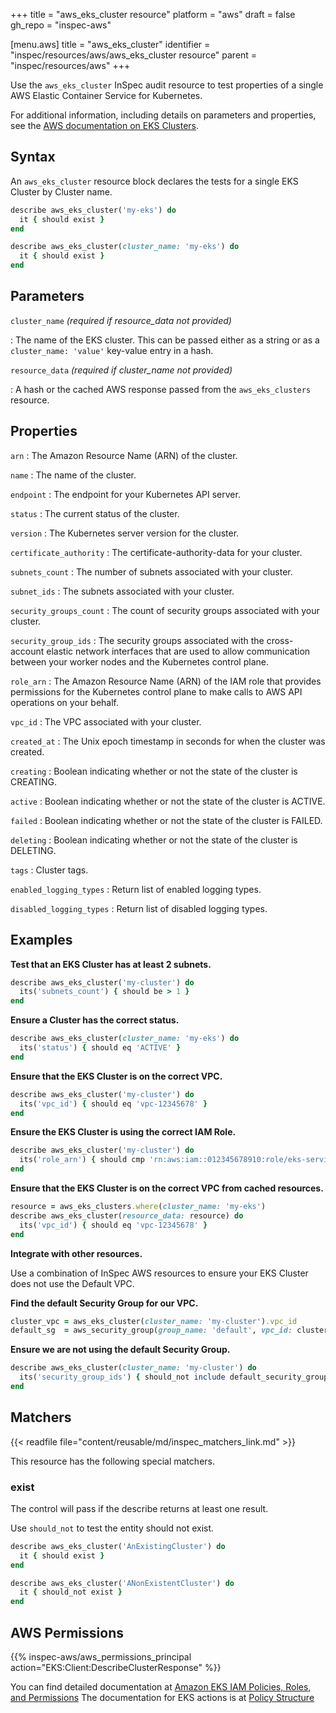 +++
title = "aws_eks_cluster resource"
platform = "aws"
draft = false
gh_repo = "inspec-aws"

[menu.aws]
title = "aws_eks_cluster"
identifier = "inspec/resources/aws/aws_eks_cluster resource"
parent = "inspec/resources/aws"
+++

Use the `aws_eks_cluster` InSpec audit resource to test properties of a single AWS Elastic Container Service for Kubernetes.

For additional information, including details on parameters and properties, see the [AWS documentation on EKS Clusters](https://docs.aws.amazon.com/eks/latest/userguide/getting-started.html).

## Syntax

An `aws_eks_cluster` resource block declares the tests for a single EKS Cluster by Cluster name.

```ruby
describe aws_eks_cluster('my-eks') do
  it { should exist }
end
```

```ruby
describe aws_eks_cluster(cluster_name: 'my-eks') do
  it { should exist }
end
```

## Parameters

`cluster_name` _(required if resource_data not provided)_

: The name of the EKS cluster.
  This can be passed either as a string or as a `cluster_name: 'value'` key-value entry in a hash.

`resource_data` _(required if cluster_name not provided)_

: A hash or the cached AWS response passed from the `aws_eks_clusters` resource.

## Properties

`arn`
: The Amazon Resource Name (ARN) of the cluster.

`name`
: The name of the cluster.

`endpoint`
: The endpoint for your Kubernetes API server.

`status`
: The current status of the cluster.

`version`
: The Kubernetes server version for the cluster.

`certificate_authority`
: The certificate-authority-data for your cluster.

`subnets_count`
: The number of subnets associated with your cluster.

`subnet_ids`
: The subnets associated with your cluster.

`security_groups_count`
: The count of security groups associated with your cluster.

`security_group_ids`
: The security groups associated with the cross-account elastic network interfaces that are used to allow communication between your worker nodes and the Kubernetes control plane.

`role_arn`
: The Amazon Resource Name (ARN) of the IAM role that provides permissions for the Kubernetes control plane to make calls to AWS API operations on your behalf.

`vpc_id`
: The VPC associated with your cluster.

`created_at`
: The Unix epoch timestamp in seconds for when the cluster was created.

`creating`
: Boolean indicating whether or not the state of the cluster is CREATING.

`active`
: Boolean indicating whether or not the state of the cluster is ACTIVE.

`failed`
: Boolean indicating whether or not the state of the cluster is FAILED.

`deleting`
: Boolean indicating whether or not the state of the cluster is DELETING.

`tags`
: Cluster tags.

`enabled_logging_types`
: Return list of enabled logging types.

`disabled_logging_types`
: Return list of disabled logging types.

## Examples

**Test that an EKS Cluster has at least 2 subnets.**

```ruby
describe aws_eks_cluster('my-cluster') do
  its('subnets_count') { should be > 1 }
end
```

**Ensure a Cluster has the correct status.**

```ruby
describe aws_eks_cluster(cluster_name: 'my-eks') do
  its('status') { should eq 'ACTIVE' }
end
```

**Ensure that the EKS Cluster is on the correct VPC.**

```ruby
describe aws_eks_cluster('my-cluster') do
  its('vpc_id') { should eq 'vpc-12345678' }
end
```

**Ensure the EKS Cluster is using the correct IAM Role.**

```ruby
describe aws_eks_cluster('my-cluster') do
  its('role_arn') { should cmp 'rn:aws:iam::012345678910:role/eks-service-role-AWSServiceRoleForAmazonEKS-J7ONKE3BQ4PI' }
end
```

**Ensure that the EKS Cluster is on the correct VPC from cached resources.**

```ruby
resource = aws_eks_clusters.where(cluster_name: 'my-eks')
describe aws_eks_cluster(resource_data: resource) do
  its('vpc_id') { should eq 'vpc-12345678' }
end
```

**Integrate with other resources.**

Use a combination of InSpec AWS resources to ensure your EKS Cluster does not use the Default VPC.

**Find the default Security Group for our VPC.**

```ruby
cluster_vpc = aws_eks_cluster(cluster_name: 'my-cluster').vpc_id
default_sg  = aws_security_group(group_name: 'default', vpc_id: cluster_vpc)
```

**Ensure we are not using the default Security Group.**

```ruby
describe aws_eks_cluster(cluster_name: 'my-cluster') do
  its('security_group_ids') { should_not include default_security_group.group_id }
end
```

## Matchers

{{< readfile file="content/reusable/md/inspec_matchers_link.md" >}}

This resource has the following special matchers.

### exist

The control will pass if the describe returns at least one result.

Use `should_not` to test the entity should not exist.

```ruby
describe aws_eks_cluster('AnExistingCluster') do
  it { should exist }
end
```

```ruby
describe aws_eks_cluster('ANonExistentCluster') do
  it { should_not exist }
end
```

## AWS Permissions

{{% inspec-aws/aws_permissions_principal action="EKS:Client:DescribeClusterResponse" %}}

You can find detailed documentation at [Amazon EKS IAM Policies, Roles, and Permissions](https://docs.aws.amazon.com/eks/latest/userguide/IAM_policies.html)
The documentation for EKS actions is at [Policy Structure](https://docs.aws.amazon.com/eks/latest/userguide/iam-policy-structure.html#UsingWithEKS_Actions)
